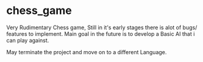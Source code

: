 # chess_game

Very Rudimentary Chess game, Still in it's early stages there is alot of bugs/ features to implement.
Main goal in the future is to develop a Basic AI that i can play against.

May terminate the project and move on to a different Language.

